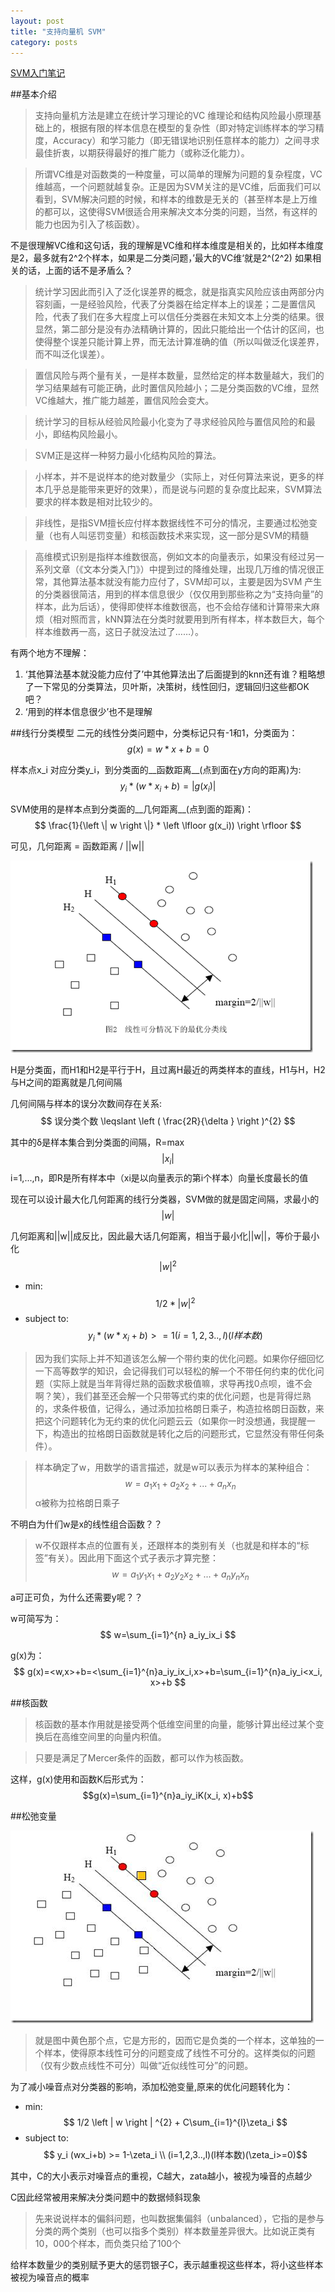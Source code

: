 ```yaml
---
layout: post
title: "支持向量机 SVM"
category: posts
---
```


 [SVM入门笔记](http://www.blogjava.net/zhenandaci/archive/2009/02/13/254519.html)

##基本介绍
>支持向量机方法是建立在统计学习理论的VC 维理论和结构风险最小原理基础上的，根据有限的样本信息在模型的复杂性（即对特定训练样本的学习精度，Accuracy）和学习能力（即无错误地识别任意样本的能力）之间寻求最佳折衷，以期获得最好的推广能力（或称泛化能力）。

>所谓VC维是对函数类的一种度量，可以简单的理解为问题的复杂程度，VC维越高，一个问题就越复杂。正是因为SVM关注的是VC维，后面我们可以看到，SVM解决问题的时候，和样本的维数是无关的（甚至样本是上万维的都可以，这使得SVM很适合用来解决文本分类的问题，当然，有这样的能力也因为引入了核函数）。

不是很理解VC维和这句话，我的理解是VC维和样本维度是相关的，比如样本维度是2，最多就有2^2个样本，如果是二分类问题，’最大的VC维‘就是2^(2^2)
如果相关的话，上面的话不是矛盾么？


>统计学习因此而引入了泛化误差界的概念，就是指真实风险应该由两部分内容刻画，一是经验风险，代表了分类器在给定样本上的误差；二是置信风险，代表了我们在多大程度上可以信任分类器在未知文本上分类的结果。很显然，第二部分是没有办法精确计算的，因此只能给出一个估计的区间，也使得整个误差只能计算上界，而无法计算准确的值（所以叫做泛化误差界，而不叫泛化误差）。

>置信风险与两个量有关，一是样本数量，显然给定的样本数量越大，我们的学习结果越有可能正确，此时置信风险越小；二是分类函数的VC维，显然VC维越大，推广能力越差，置信风险会变大。

>统计学习的目标从经验风险最小化变为了寻求经验风险与置信风险的和最小，即结构风险最小。

>SVM正是这样一种努力最小化结构风险的算法。

>小样本，并不是说样本的绝对数量少（实际上，对任何算法来说，更多的样本几乎总是能带来更好的效果），而是说与问题的复杂度比起来，SVM算法要求的样本数是相对比较少的。

>非线性，是指SVM擅长应付样本数据线性不可分的情况，主要通过松弛变量（也有人叫惩罚变量）和核函数技术来实现，这一部分是SVM的精髓

>高维模式识别是指样本维数很高，例如文本的向量表示，如果没有经过另一系列文章（《文本分类入门》）中提到过的降维处理，出现几万维的情况很正常，其他算法基本就没有能力应付了，SVM却可以，主要是因为SVM 产生的分类器很简洁，用到的样本信息很少（仅仅用到那些称之为“支持向量”的样本，此为后话），使得即使样本维数很高，也不会给存储和计算带来大麻烦（相对照而言，kNN算法在分类时就要用到所有样本，样本数巨大，每个样本维数再一高，这日子就没法过了……）。

有两个地方不理解：

1. ‘其他算法基本就没能力应付了’中其他算法出了后面提到的knn还有谁？粗略想了一下常见的分类算法，贝叶斯，决策树，线性回归，逻辑回归这些都OK吧？
2. ‘用到的样本信息很少’也不是理解

##线行分类模型
二元的线性分类问题中，分类标记只有-1和1，分类面为：$$ g(x) = w * x + b = 0 $$

样本点x_i 对应分类y_i，到分类面的__函数距离__(点到面在y方向的距离)为: $$ y_i * (w * x_i + b) =  \left |  g(x_i) \right | $$

SVM使用的是样本点到分类面的__几何距离__(点到面的距离)： $$ \frac{1}{\left \| w \right \|} * \left \lfloor g(x_i)) \right \rfloor $$

可见，几何距离 = 函数距离 / ||w||

![svm-max-margin](/image/svm-max-margin.png "SVM支持向量最大集合间距")

H是分类面，而H1和H2是平行于H，且过离H最近的两类样本的直线，H1与H，H2与H之间的距离就是几何间隔

几何间隔与样本的误分次数间存在关系: $$ 误分类个数 \leqslant  \left ( \frac{2R}{\delta } \right )^{2} $$

其中的δ是样本集合到分类面的间隔，R=max $$\left | x_i \right | $$ i=1,...,n，即R是所有样本中（xi是以向量表示的第i个样本）向量长度最长的值

现在可以设计最大化几何距离的线行分类器，SVM做的就是固定间隔，求最小的$$\left | w \right | $$

几何距离和||w||成反比，因此最大话几何距离，相当于最小化||w||，等价于最小化$$\left | w \right | ^{2}$$

  * min: $$ 1/2 * \left | w \right | ^{2} $$  
  * subject to: $$ y_i * (w*x_i+b) >= 1 (i=1,2,3..,l)(l样本数) $$

>因为我们实际上并不知道该怎么解一个带约束的优化问题。如果你仔细回忆一下高等数学的知识，会记得我们可以轻松的解一个不带任何约束的优化问题（实际上就是当年背得烂熟的函数求极值嘛，求导再找0点呗，谁不会啊？笑），我们甚至还会解一个只带等式约束的优化问题，也是背得烂熟的，求条件极值，记得么，通过添加拉格朗日乘子，构造拉格朗日函数，来把这个问题转化为无约束的优化问题云云（如果你一时没想通，我提醒一下，构造出的拉格朗日函数就是转化之后的问题形式，它显然没有带任何条件）。

>样本确定了w，用数学的语言描述，就是w可以表示为样本的某种组合：$$w = a_1x_1 + a_2x_2 +...+ a_nx_n$$
>α被称为拉格朗日乘子

不明白为什们w是x的线性组合函数？？

>w不仅跟样本点的位置有关，还跟样本的类别有关（也就是和样本的“标签”有关）。因此用下面这个式子表示才算完整：$$w=a_1y_1x_1 + a_2y_2x_2 +...+ a_ny_nx_n$$

a可正可负，为什么还需要y呢？？

w可简写为：$$ w=\sum_{i=1}^{n} a_iy_ix_i $$

g(x)为： $$ g(x)=<w,x>+b=<\sum_{i=1}^{n}a_iy_ix_i,x>+b=\sum_{i=1}^{n}a_iy_i<x_i, x>+b $$

##核函数
>核函数的基本作用就是接受两个低维空间里的向量，能够计算出经过某个变换后在高维空间里的向量内积值。

>只要是满足了Mercer条件的函数，都可以作为核函数。

这样，g(x)使用和函数K后形式为：$$g(x)=\sum_{i=1}^{n}a_iy_iK(x_i, x)+b$$

##松弛变量

![With Noise](/image/svm-with-noise.png)

>就是图中黄色那个点，它是方形的，因而它是负类的一个样本，这单独的一个样本，使得原本线性可分的问题变成了线性不可分的。这样类似的问题（仅有少数点线性不可分）叫做“近似线性可分”的问题。

为了减小噪音点对分类器的影响，添加松弛变量,原来的优化问题转化为：

  * min:        $$ 1/2 \left | w \right | ^{2} + C\sum_{i=1}^{l}\zeta_i $$  
  * subject to: $$ y_i (wx_i+b) >= 1-\zeta_i \\ (i=1,2,3..,l)(l样本数)(\zeta_i>=0)$$

其中，C的大小表示对噪音点的重视，C越大，zata越小，被视为噪音的点越少

C因此经常被用来解决分类问题中的数据倾斜现象

>先来说说样本的偏斜问题，也叫数据集偏斜（unbalanced），它指的是参与分类的两个类别（也可以指多个类别）样本数量差异很大。比如说正类有10，000个样本，而负类只给了100个

给样本数量少的类别赋予更大的惩罚银子C，表示越重视这些样本，将小这些样本被视为噪音点的概率
